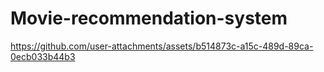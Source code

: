 # Movie-recommendation-system



https://github.com/user-attachments/assets/b514873c-a15c-489d-89ca-0ecb033b44b3



